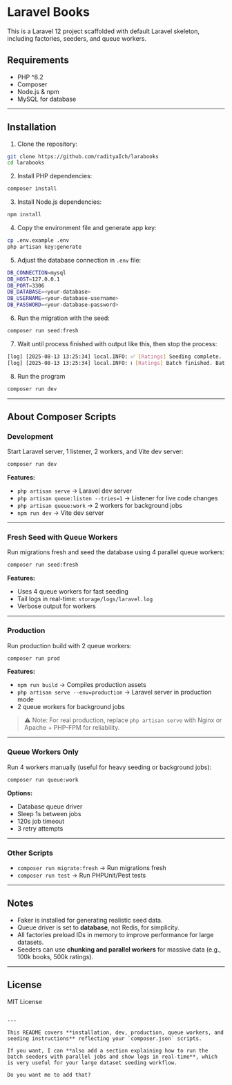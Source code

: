 # Laravel Books

This is a Laravel 12 project scaffolded with default Laravel skeleton, including factories, seeders, and queue workers.

## Requirements

- PHP ^8.2
- Composer
- Node.js & npm
- MySQL for database

---

## Installation

1. Clone the repository:

```bash
git clone https://github.com/radityaIch/larabooks
cd larabooks
```

2. Install PHP dependencies:

```bash
composer install
```

3. Install Node.js dependencies:

```bash
npm install
```

4. Copy the environment file and generate app key:

```bash
cp .env.example .env
php artisan key:generate
```

5. Adjust the database connection in `.env` file:

```bash
DB_CONNECTION=mysql
DB_HOST=127.0.0.1
DB_PORT=3306
DB_DATABASE=<your-database>
DB_USERNAME=<your-database-username>
DB_PASSWORD=<your-database-password>
```

6. Run the migration with the seed:

```bash
composer run seed:fresh
```

7. Wait until process finished with output like this, then stop the process:

```bash
[log] [2025-08-13 13:25:34] local.INFO: ✅ [Ratings] Seeding complete. Batch ID: 9f9fe60d-06fe-4f70-88d3-c3b7e29fb9ec  
[log] [2025-08-13 13:25:34] local.INFO: ℹ️ [Ratings] Batch finished. Batch finished. Press CTRL + C to stop the seeder.
```

8. Run the program

```bash
composer run dev
```

---

## About Composer Scripts

### Development

Start Laravel server, 1 listener, 2 workers, and Vite dev server:

```bash
composer run dev
```

**Features:**

- `php artisan serve` → Laravel dev server
- `php artisan queue:listen --tries=1` → Listener for live code changes
- `php artisan queue:work` → 2 workers for background jobs
- `npm run dev` → Vite dev server

---

### Fresh Seed with Queue Workers

Run migrations fresh and seed the database using 4 parallel queue workers:

```bash
composer run seed:fresh
```

**Features:**

- Uses 4 queue workers for fast seeding
- Tail logs in real-time: `storage/logs/laravel.log`
- Verbose output for workers

---

### Production

Run production build with 2 queue workers:

```bash
composer run prod
```

**Features:**

- `npm run build` → Compiles production assets
- `php artisan serve --env=production` → Laravel server in production mode
- 2 queue workers for background jobs

> ⚠️ Note: For real production, replace `php artisan serve` with Nginx or Apache + PHP-FPM for reliability.

---

### Queue Workers Only

Run 4 workers manually (useful for heavy seeding or background jobs):

```bash
composer run queue:work
```

**Options:**  

- Database queue driver
- Sleep 1s between jobs
- 120s job timeout
- 3 retry attempts

---

### Other Scripts

- `composer run migrate:fresh` → Run migrations fresh
- `composer run test` → Run PHPUnit/Pest tests

---

## Notes

- Faker is installed for generating realistic seed data.
- Queue driver is set to **database**, not Redis, for simplicity.
- All factories preload IDs in memory to improve performance for large datasets.
- Seeders can use **chunking and parallel workers** for massive data (e.g., 100k books, 500k ratings).

---

## License

MIT License

```

---

This README covers **installation, dev, production, queue workers, and seeding instructions** reflecting your `composer.json` scripts.  

If you want, I can **also add a section explaining how to run the batch seeders with parallel jobs and show logs in real-time**, which is very useful for your large dataset seeding workflow.  

Do you want me to add that?
```
